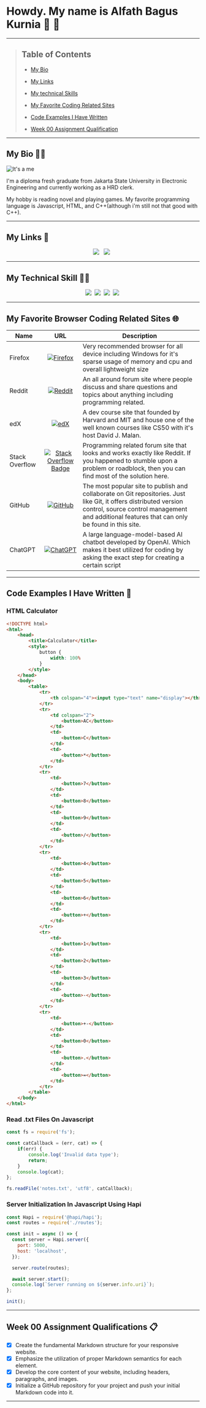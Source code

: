 # Howdy. My name is Alfath Bagus Kurnia :wave: :robot:

----

> ## Table of Contents
>
> - [My Bio](#bio)
>
> - [My Links](#links)
>
> - [My technical Skills](#skills)
>
> - [My Favorite Coding Related Sites](#sites)
>
> - [Code Examples I Have Written](#snippets)
>
> - [Week 00 Assignment Qualification](#assignment)
>

----

<a id="bio"></a>

## My Bio 👨‍💻

![It's a me](./assets/placeholder-profile-image.jpg "It's a me")

I'm a diploma fresh graduate from Jakarta State University in Electronic Engineering and currently working as a HRD clerk.

My hobby is reading novel and playing games. My favorite programming language is Javascript, HTML, and C++(although i'm still not that good with C++).

----

<a id="links"></a>

## My Links :postbox:

<p align="center">
  <a target="_blank"href="https://github.com/Abk1708"><img src="https://img.shields.io/badge/github-%23121011.svg?style=for-the-badge&logo=github&logoColor=white" /></a>&nbsp;&nbsp;
  <a target="_blank"href="https://www.linkedin.com/in/alfath-bagus-kurnia-bab7ab1a5"><img src="https://img.shields.io/badge/linkedin-%230077B5.svg?style=for-the-badge&logo=linkedin&logoColor=white" /></a>&nbsp;&nbsp;
</p>

----

<a id="skills"></a>

## My Technical Skill :mechanic:

<p align="center">
  <img src="https://img.shields.io/badge/Visual%20Studio%20Code-0078d7.svg?style=for-the-badge&logo=visual-studio-code&logoColor=white" />&nbsp;
  <img src="https://img.shields.io/badge/javascript-%23323330.svg?style=for-the-badge&logo=javascript&logoColor=%23F7DF1E" />&nbsp;
  <img src="https://img.shields.io/badge/node.js-6DA55F?style=for-the-badge&logo=node.js&logoColor=white" />&nbsp;
  <img src="https://img.shields.io/badge/Postman-FF6C37?style=for-the-badge&logo=postman&logoColor=white" />&nbsp;
</p>


----

<a id="sites"></a>

## My Favorite Browser Coding Related Sites :globe_with_meridians: 

| Name | URL | Description |
| ---  | :---: | ----------- |
| Firefox | [![Firefox](https://img.shields.io/badge/Firefox-FF7139?style=for-the-badge&logo=Firefox-Browser&logoColor=white)](https://www.mozilla.org/id/firefox/new/) | Very recommended browser for all device including Windows for it's sparse usage of memory and cpu and overall lightweight size |
| Reddit | [![Reddit](https://img.shields.io/badge/Reddit-%23FF4500.svg?style=for-the-badge&logo=Reddit&logoColor=white)](https://www.reddit.com/r/programming) | An all around forum site where people discuss and share questions and topics about anything including programming related. |
| edX | [![edX](https://img.shields.io/badge/edX-%2302262B.svg?style=for-the-badge&logo=edX&logoColor=white)](https://home.edx.org) | A dev course site that founded by Harvard and MIT and house one of the well known courses like CS50 with it's host David J. Malan. |
| Stack Overflow |[![Stack Overflow Badge](https://img.shields.io/badge/Stack%20Overflow-F58025?logo=stackoverflow&logoColor=fff&style=flat)](https://stackoverflow.com) | Programming related forum site that looks and works exactly like Reddit. If you happened to stumble upon a problem or roadblock, then you can find most of the solution here. |
| GitHub | [![GitHub](https://img.shields.io/badge/github-%23121011.svg?style=for-the-badge&logo=github&logoColor=white)](https://github.com) | The most popular site to publish and collaborate on Git repositories. Just like Git, it offers distributed version control, source control management and additional features that can only be found in this site. |
| ChatGPT | [![ChatGPT](https://img.shields.io/badge/chatGPT-74aa9c?style=for-the-badge&logo=openai&logoColor=white)](https://chat.openai.com/) | A large language-model-based  AI chatbot developed by OpenAI. Which makes it best utilized for coding by asking the exact step for creating a certain script |

----

<a id="snippets"></a>

## Code Examples I Have Written 👾

### HTML Calculator

```html
<!DOCTYPE html>
<html>
    <head>
        <title>Calculator</title>
        <style>
            button {
                width: 100%
            }
        </style>
    </head>
    <body>
        <table>
            <tr>
                <th colspan="4"><input type="text" name="display"></th>
            </tr>
            <tr>
                <td colspan="2">
                    <button>AC</button>
                </td>
                <td>
                    <button>C</button>
                </td>
                <td>
                    <button>*</button>
                </td>
            </tr>
            <tr>
                <td>
                    <button>7</button>
                </td>
                <td>
                    <button>8</button>
                </td>
                <td>
                    <button>9</button>
                </td>
                <td>
                    <button>/</button>
                </td>
            </tr>
            <tr>
                <td>
                    <button>4</button>
                </td>
                <td>
                    <button>5</button>
                </td>
                <td>
                    <button>6</button>
                </td>
                <td>
                    <button>+</button>
                </td>
            </tr>
            <tr>
                <td>
                    <button>1</button>
                </td>
                <td>
                    <button>2</button>
                </td>
                <td>
                    <button>3</button>
                </td>
                <td>
                    <button>-</button>
                </td>
            </tr>
            <tr>
                <td>
                    <button>+-</button>
                </td>
                <td>
                    <button>0</button>
                </td>
                <td>
                    <button>.</button>
                </td>
                <td>
                    <button>=</button>
                </td>
            </tr>
        </table>
    </body>
</html>
```

### Read .txt Files On Javascript

```js
const fs = require('fs');

const catCallback = (err, cat) => {
    if(err) {
        console.log('Invalid data type');
        return;
    }
    console.log(cat);
};

fs.readFile('notes.txt', 'utf8', catCallback);
```

### Server Initialization In Javascript Using Hapi

```js
const Hapi = require('@hapi/hapi');
const routes = require('./routes');

const init = async () => {
  const server = Hapi.server({
    port: 5000,
    host: 'localhost',
  });

  server.route(routes);

  await server.start();
  console.log(`Server running on ${server.info.uri}`);
};

init();

```

----

<a id="assignment"></a>

## Week 00 Assignment Qualifications 📋

- [X] Create the fundamental Markdown structure for your responsive website.
- [x] Emphasize the utilization of proper Markdown semantics for each element.
- [x] Develop the core content of your website, including headers, paragraphs, and images.
- [x] Initialize a GitHub repository for your project and push your initial Markdown code into it.

----
